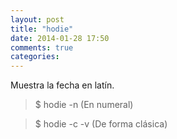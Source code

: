 ```yaml
---
layout: post
title: "hodie"
date: 2014-01-28 17:50
comments: true
categories: 
---
```

Muestra la fecha en latín.

>$ hodie -n (En numeral)

>$ hodie -c -v (De forma clásica)

